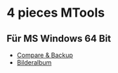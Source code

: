 # 4 pieces MTools

## Für MS Windows 64 Bit

- [Compare & Backup](mtools/MCmpBack.7z)
- [Bilderalbum](mtools/MPicAlb.7z)
